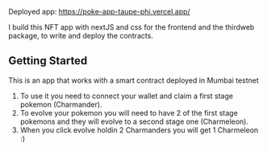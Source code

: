 Deployed app:
https://poke-app-taupe-phi.vercel.app/

I build this NFT app with nextJS and css for the frontend and the thirdweb package, to write and deploy the contracts.

## Getting Started

This is an app that works with a smart contract deployed in Mumbai testnet
1. To use it you need to connect your wallet and claim a first stage pokemon (Charmander).
2. To evolve your pokemon you will need to have 2 of the first stage pokemons and they will evolve to a second stage one (Charmeleon).
3. When you click evolve holdin 2 Charmanders you will get 1 Charmeleon :)
